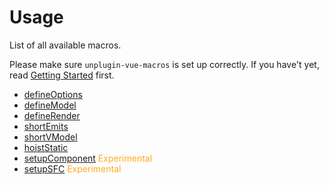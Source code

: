# Usage

List of all available macros.

Please make sure `unplugin-vue-macros` is set up correctly. If you have't yet, read [Getting Started](/getting-started) first.

- [defineOptions](/macros/define-options)
- [defineModel](/macros/define-model)
- [defineRender](/macros/define-render)
- [shortEmits](/macros/short-emits)
- [shortVModel](/macros/short-vmodel)
- [hoistStatic](/macros/hoist-static)
- [setupComponent](/macros/setup-component) <span style="color: #FFAB1E">Experimental</span>
- [setupSFC](/macros/setup-sfc) <span style="color: #FFAB1E">Experimental</span>

